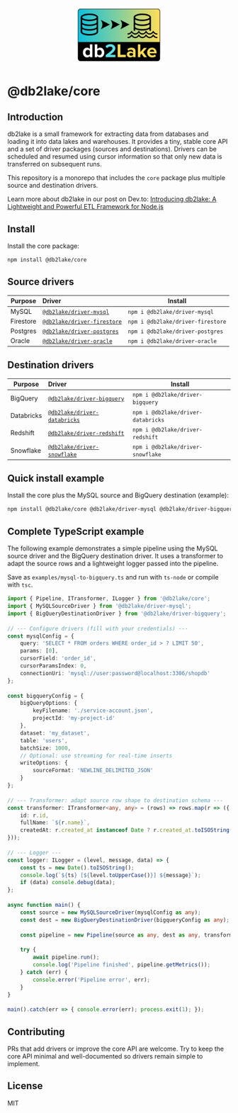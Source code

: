 

<p align="center">
  <img src="https://raw.githubusercontent.com/bahador-r/db2lake/master/assets/db2lake-logo240.png" width="200" alt="db2lake logo" />
</p>

# @db2lake/core

Introduction
------------

db2lake is a small framework for extracting data from databases and loading it into
data lakes and warehouses. It provides a tiny, stable core API and a set of
driver packages (sources and destinations). Drivers can be scheduled and resumed
using cursor information so that only new data is transferred on subsequent runs.

This repository is a monorepo that includes the `core` package plus multiple
source and destination drivers.

Learn more about db2lake in our post on Dev.to:
[Introducing db2lake: A Lightweight and Powerful ETL Framework for Node.js](https://dev.to/bahador_r/introducing-db2lake-a-lightweight-and-powerful-etl-framework-for-nodejs-12b6)

Install
-------

Install the core package:

```bash
npm install @db2lake/core
```

Source drivers
--------------

| Purpose | Driver | Install | 
|---|:---|---|
| MySQL | [`@db2lake/driver-mysql`](https://github.com/bahador-r/db2lake/tree/master/packages/driver-mysql) | `npm i @db2lake/driver-mysql` | 
| Firestore | [`@db2lake/driver-firestore`](https://github.com/bahador-r/db2lake/tree/master/packages/driver-firestore) | `npm i @db2lake/driver-firestore` |
| Postgres | [`@db2lake/driver-postgres`](https://github.com/bahador-r/db2lake/tree/master/packages/driver-postgres) | `npm i @db2lake/driver-postgres` | 
| Oracle | [`@db2lake/driver-oracle`](https://github.com/bahador-r/db2lake/tree/master/packages/driver-oracle) | `npm i @db2lake/driver-oracle` | 

Destination drivers
-------------------

| Purpose | Driver | Install | 
|---|:---|---|
| BigQuery | [`@db2lake/driver-bigquery`](https://github.com/bahador-r/db2lake/tree/master/packages/driver-bigquery) | `npm i @db2lake/driver-bigquery` | 
| Databricks | [`@db2lake/driver-databricks`](https://github.com/bahador-r/db2lake/tree/master/packages/driver-databricks) | `npm i @db2lake/driver-databricks` |
| Redshift | [`@db2lake/driver-redshift`](https://github.com/bahador-r/db2lake/tree/master/packages/driver-redshift) | `npm i @db2lake/driver-redshift` | 
| Snowflake | [`@db2lake/driver-snowflake`](https://github.com/bahador-r/db2lake/tree/master/packages/driver-snowflake) | `npm i @db2lake/driver-snowflake` | 

Quick install example
---------------------

Install the core plus the MySQL source and BigQuery destination (example):

```bash
npm install @db2lake/core @db2lake/driver-mysql @db2lake/driver-bigquery
```

Complete TypeScript example
---------------------------

The following example demonstrates a simple pipeline using the MySQL source
driver and the BigQuery destination driver. It uses a transformer to adapt the
source rows and a lightweight logger passed into the pipeline.

Save as `examples/mysql-to-bigquery.ts` and run with `ts-node` or compile with
`tsc`.

```typescript
import { Pipeline, ITransformer, ILogger } from '@db2lake/core';
import { MySQLSourceDriver } from '@db2lake/driver-mysql';
import { BigQueryDestinationDriver } from '@db2lake/driver-bigquery';

// --- Configure drivers (fill with your credentials) ---
const mysqlConfig = {
    query: 'SELECT * FROM orders WHERE order_id > ? LIMIT 50',
    params: [0],
    cursorField: 'order_id',
    cursorParamsIndex: 0,
    connectionUri: 'mysql://user:password@localhost:3306/shopdb'
};

const bigqueryConfig = {
    bigQueryOptions: {
        keyFilename: './service-account.json',
        projectId: 'my-project-id'
    },
    dataset: 'my_dataset',
    table: 'users',
    batchSize: 1000,
    // Optional: use streaming for real-time inserts
    writeOptions: {
        sourceFormat: 'NEWLINE_DELIMITED_JSON'
    }
};

// --- Transformer: adapt source row shape to destination schema ---
const transformer: ITransformer<any, any> = (rows) => rows.map(r => ({
	id: r.id,
	fullName: `${r.name}`,
	createdAt: r.created_at instanceof Date ? r.created_at.toISOString() : r.created_at
}));

// --- Logger ---
const logger: ILogger = (level, message, data) => {
	const ts = new Date().toISOString();
	console.log(`${ts} [${level.toUpperCase()}] ${message}`);
	if (data) console.debug(data);
};

async function main() {
	const source = new MySQLSourceDriver(mysqlConfig as any);
	const dest = new BigQueryDestinationDriver(bigqueryConfig as any);

	const pipeline = new Pipeline(source as any, dest as any, transformer, logger);

	try {
		await pipeline.run();
		console.log('Pipeline finished', pipeline.getMetrics());
	} catch (err) {
		console.error('Pipeline error', err);
	}
}

main().catch(err => { console.error(err); process.exit(1); });
```


Contributing
------------

PRs that add drivers or improve the core API are welcome. Try to keep the core
API minimal and well-documented so drivers remain simple to implement.

License
-------

MIT
